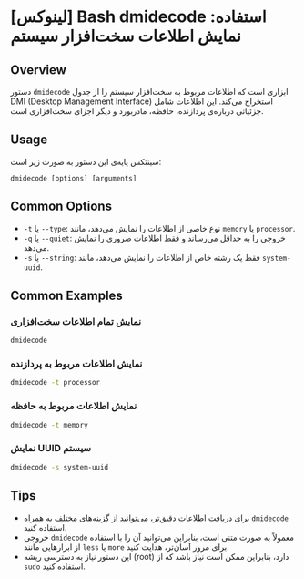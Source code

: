 # [لینوکس] Bash dmidecode استفاده: نمایش اطلاعات سخت‌افزار سیستم

## Overview
دستور `dmidecode` ابزاری است که اطلاعات مربوط به سخت‌افزار سیستم را از جدول DMI (Desktop Management Interface) استخراج می‌کند. این اطلاعات شامل جزئیاتی درباره‌ی پردازنده، حافظه، مادربورد و دیگر اجزای سخت‌افزاری است.

## Usage
سینتکس پایه‌ی این دستور به صورت زیر است:

```
dmidecode [options] [arguments]
```

## Common Options
- `-t` یا `--type`: نوع خاصی از اطلاعات را نمایش می‌دهد، مانند `memory` یا `processor`.
- `-q` یا `--quiet`: خروجی را به حداقل می‌رساند و فقط اطلاعات ضروری را نمایش می‌دهد.
- `-s` یا `--string`: فقط یک رشته خاص از اطلاعات را نمایش می‌دهد، مانند `system-uuid`.

## Common Examples
### نمایش تمام اطلاعات سخت‌افزاری
```bash
dmidecode
```

### نمایش اطلاعات مربوط به پردازنده
```bash
dmidecode -t processor
```

### نمایش اطلاعات مربوط به حافظه
```bash
dmidecode -t memory
```

### نمایش UUID سیستم
```bash
dmidecode -s system-uuid
```

## Tips
- برای دریافت اطلاعات دقیق‌تر، می‌توانید از گزینه‌های مختلف به همراه `dmidecode` استفاده کنید.
- خروجی `dmidecode` معمولاً به صورت متنی است، بنابراین می‌توانید آن را با استفاده از ابزارهایی مانند `less` یا `more` برای مرور آسان‌تر، هدایت کنید.
- این دستور نیاز به دسترسی ریشه (root) دارد، بنابراین ممکن است نیاز باشد که از `sudo` استفاده کنید.